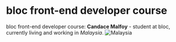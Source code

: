 # bloc front-end developer course
bloc front-end developer course:
**Candace Malfoy** - student at bloc, currently living and working in *Malaysia*.
![Malaysia](http://www.trailfinders.com/tailormademaps.nsf/0/228032F9189F020480257AFB003CC0DF/$file/malaysia.jpg)

